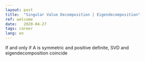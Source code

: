```yaml
---
layout: post
title:  "Singular Value Decomposition | Eigendecomposition"
ref: welcome
date:   2020-04-27
tags: career
lang: en
---
```


If and only if A is symmetric and positive definite, SVD and eigendecomposition coincide